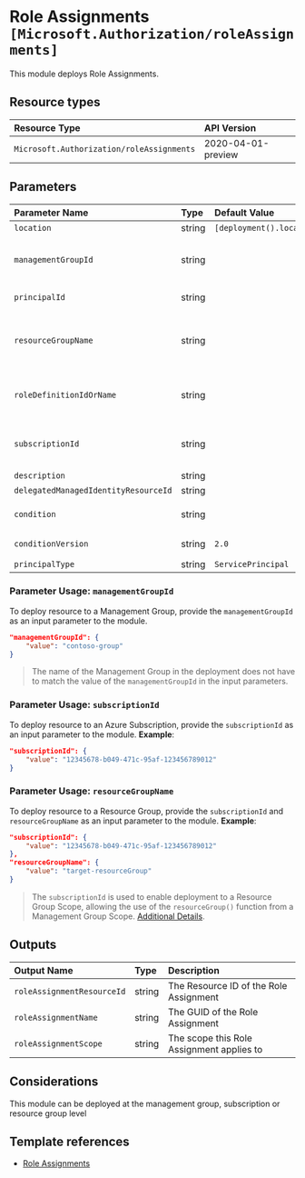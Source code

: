 # Role Assignments `[Microsoft.Authorization/roleAssignments]`

This module deploys Role Assignments.

## Resource types

| Resource Type | API Version |
| :-- | :-- |
| `Microsoft.Authorization/roleAssignments` | 2020-04-01-preview |

## Parameters

| Parameter Name | Type | Default Value | Possible Values | Description |
| :-- | :-- | :-- | :-- | :-- |
| `location` | string | `[deployment().location]` |  | Optional. Location for all resources. |
| `managementGroupId` | string |  |  | Optional. Group ID of the Management Group to assign the RBAC role to. If no Subscription is provided, the module deploys at management group level, therefore assigns the provided RBAC role to the management group. |
| `principalId` | string |  |  | Required. The Principal or Object ID of the Security Principal (User, Group, Service Principal, Managed Identity) |
| `resourceGroupName` | string |  |  | Optional. Name of the Resource Group to assign the RBAC role to. If no Resource Group name is provided, and Subscription ID is provided, the module deploys at subscription level, therefore assigns the provided RBAC role to the subscription. |
| `roleDefinitionIdOrName` | string |  |  | Required. You can provide either the display name of the role definition, or it's fully qualified ID in the following format: '/providers/Microsoft.Authorization/roleDefinitions/c2f4ef07-c644-48eb-af81-4b1b4947fb11' |
| `subscriptionId` | string |  |  | Optional. Subscription ID of the subscription to assign the RBAC role to. If no Resource Group name is provided, the module deploys at subscription level, therefore assigns the provided RBAC role to the subscription. |
| `description` | string |  |  | Optional. Description of role assignment. |
| `delegatedManagedIdentityResourceId` | string |  |  | Optional. Id of the delegated managed identity resource |
| `condition` | string |  | e.g. `@Resource[Microsoft.Storage/storageAccounts/blobServices/containers:ContainerName] StringEqualsIgnoreCase 'foo_storage_container'` | Optional. The conditions on the role assignment. This limits the resources it can be assigned to. |
| `conditionVersion` | string | `2.0` | `2.0` | Optional. Version of the condition. Currently accepted value is "2.0". |
| `principalType` | string | `ServicePrincipal` | `User`,`ForeignGroup`,`Group`,`ServicePrincipal`,`Device` | Optional. The principal type of the assigned principal ID. |

### Parameter Usage: `managementGroupId`

To deploy resource to a Management Group, provide the `managementGroupId` as an input parameter to the module.

```json
"managementGroupId": {
    "value": "contoso-group"
}
```

> The name of the Management Group in the deployment does not have to match the value of the `managementGroupId` in the input parameters.

### Parameter Usage: `subscriptionId`

To deploy resource to an Azure Subscription, provide the `subscriptionId` as an input parameter to the module. **Example**:

```json
"subscriptionId": {
    "value": "12345678-b049-471c-95af-123456789012"
}
```

### Parameter Usage: `resourceGroupName`

To deploy resource to a Resource Group, provide the `subscriptionId` and `resourceGroupName` as an input parameter to the module. **Example**:

```json
"subscriptionId": {
    "value": "12345678-b049-471c-95af-123456789012"
},
"resourceGroupName": {
    "value": "target-resourceGroup"
}
```

> The `subscriptionId` is used to enable deployment to a Resource Group Scope, allowing the use of the `resourceGroup()` function from a Management Group Scope. [Additional Details](https://github.com/Azure/bicep/pull/1420).

## Outputs

| Output Name | Type | Description
| :-- | :-- | :-- |
| `roleAssignmentResourceId` | string | The Resource ID of the Role Assignment
| `roleAssignmentName` | string | The GUID of the Role Assignment
| `roleAssignmentScope` | string | The scope this Role Assignment applies to

## Considerations

This module can be deployed at the management group, subscription or resource group level

## Template references

- [Role Assignments](https://docs.microsoft.com/en-us/azure/templates/Microsoft.Authorization/2020-04-01-preview/roleAssignments)

